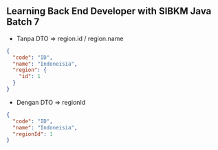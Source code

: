 ## Learning Back End Developer with SIBKM Java Batch 7

- Tanpa DTO => region.id / region.name

```json
{
  "code": "ID",
  "name": "Indoneisia",
  "region": {
    "id": 1
  }
}
```

- Dengan DTO => regionId

```json
{
  "code": "ID",
  "name": "Indoneisia",
  "regionId": 1
}
```
